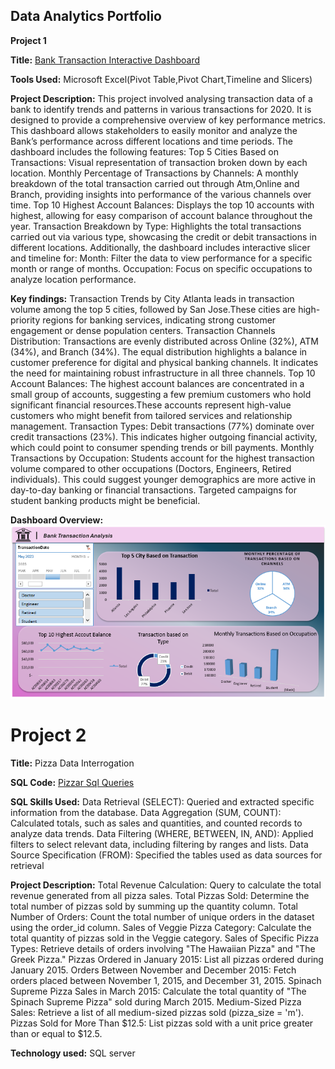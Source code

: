 ## Data Analytics Portfolio
**Project 1**

**Title:** [Bank Transaction Interactive Dashboard](https://github.com/Davunch/lesinwadave.github.io/blob/main/bank_transactions_Dashboard.xlsx)

**Tools Used:** Microsoft Excel(Pivot Table,Pivot Chart,Timeline and Slicers) 

**Project Description:**  This project involved analysing transaction data of a bank to identify trends and patterns in various transactions for 2020. It is designed to provide a comprehensive overview of key
performance metrics. This dashboard allows stakeholders to easily monitor and analyze the Bank’s performance across different locations and time periods. The dashboard includes the following features:
Top 5 Cities Based on Transactions: Visual representation of transaction broken down by each location. Monthly Percentage of Transactions by Channels: A monthly breakdown of the total transaction carried out through Atm,Online and Branch, providing insights into performance of the various
channels over time. Top 10 Highest Account Balances: Displays the top 10 accounts with highest, allowing for easy comparison of account balance throughout the year. Transaction Breakdown by Type: Highlights the total transactions carried out via various type,
showcasing the credit or debit transactions in different locations. Additionally, the dashboard includes interactive slicer and timeline for: Month: Filter the data to view performance for a specific month or range of months.
Occupation: Focus on specific occupations to analyze location performance.

**Key findings:** Transaction Trends by City 
Atlanta leads in transaction volume among the top 5 cities, followed by San Jose.These cities are high-priority regions for banking services, indicating strong customer engagement or dense population centers.
Transaction Channels Distribution: Transactions are evenly distributed across Online (32%), ATM (34%), and Branch (34%). The equal distribution highlights a balance in customer preference for digital and physical 
banking channels. It indicates the need for maintaining robust infrastructure in all three channels. Top 10 Account Balances:
The highest account balances are concentrated in a small group of accounts, suggesting a few premium customers who hold significant financial resources.These accounts represent high-value customers who might
benefit from tailored services and relationship management. Transaction Types: Debit transactions (77%) dominate over credit transactions (23%). This indicates higher outgoing financial activity, which could 
point to consumer spending trends or bill payments. Monthly Transactions by Occupation: Students account for the highest transaction volume compared to other occupations (Doctors, Engineers, Retired individuals).
This could suggest younger demographics are more active in day-to-day banking or financial transactions. Targeted campaigns for student banking products might be beneficial.



**Dashboard Overview:**
![BankDashboardPix](BankDashboardPix.png)
# Project 2

**Title:** Pizza Data Interrogation

**SQL Code:** [Pizzar Sql Queries](https://github.com/Davunch/lesinwadave.github.io/blob/main/Pizza.Sql)

**SQL Skills Used:**
Data Retrieval (SELECT): Queried and extracted specific information from the database.
Data Aggregation (SUM, COUNT): Calculated totals, such as sales and quantities, and counted records to analyze data trends.
Data Filtering (WHERE, BETWEEN, IN, AND): Applied filters to select relevant data, including filtering by ranges and lists.
Data Source Specification (FROM): Specified the tables used as data sources for retrieval

**Project Description:**
Total Revenue Calculation: Query to calculate the total revenue generated from all pizza sales.
Total Pizzas Sold: Determine the total number of pizzas sold by summing up the quantity column.
Total Number of Orders: Count the total number of unique orders in the dataset using the order_id column.
Sales of Veggie Pizza Category: Calculate the total quantity of pizzas sold in the Veggie category.
Sales of Specific Pizza Types: Retrieve details of orders involving "The Hawaiian Pizza" and "The Greek Pizza."
Pizzas Ordered in January 2015: List all pizzas ordered during January 2015.
Orders Between November and December 2015: Fetch orders placed between November 1, 2015, and December 31, 2015.
Spinach Supreme Pizza Sales in March 2015: Calculate the total quantity of "The Spinach Supreme Pizza" sold during March 2015.
Medium-Sized Pizza Sales: Retrieve a list of all medium-sized pizzas sold (pizza_size = 'm').
Pizzas Sold for More Than $12.5: List pizzas sold with a unit price greater than or equal to $12.5.



**Technology used:** SQL server
